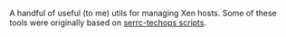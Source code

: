 A handful of useful (to me) utils for managing Xen hosts.  Some of these tools were originally based on [serrc-techops scripts](https://github.com/serrc-techops/NUT-Configuration/).

